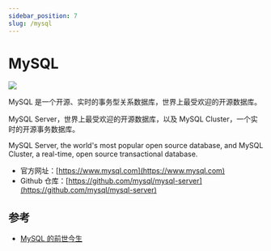 ```yaml
---
sidebar_position: 7
slug: /mysql
---
```


# MySQL

![](https://static.getiot.tech/mysql-logo.png#center-200)

MySQL 是一个开源、实时的事务型关系数据库，世界上最受欢迎的开源数据库。

MySQL Server，世界上最受欢迎的开源数据库，以及 MySQL Cluster，一个实时的开源事务数据库。

MySQL Server, the world's most popular open source database, and MySQL Cluster, a real-time, open source transactional database.

- 官方网址：[https://www.mysql.com](https://www.mysql.com)
- Github 仓库：[https://github.com/mysql/mysql-server](https://github.com/mysql/mysql-server)





## 参考

- [MySQL 的前世今生](https://learnku.com/articles/40537)
